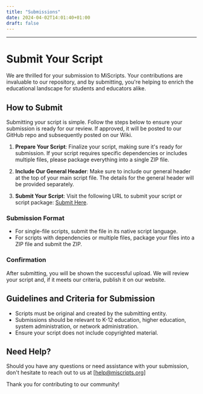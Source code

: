 ```yaml
---
title: "Submissions"
date: 2024-04-02T14:01:40+01:00
draft: false
---
```


---
# Submit Your Script

We are thrilled for your submission to MiScripts. Your contributions are invaluable to our repository, and by submitting, you're helping to enrich the educational landscape for students and educators alike.

## How to Submit

Submitting your script is simple. Follow the steps below to ensure your submission is ready for our review. If approved, it will be posted to our GitHub repo and subsequently posted on our Wiki.

1. **Prepare Your Script**:
   Finalize your script, making sure it's ready for submission. If your script requires specific dependencies or includes multiple files, please package everything into a single ZIP file.

2. **Include Our General Header**:
   Make sure to include our general header at the top of your main script file. The details for the general header will be provided separately.

3. **Submit Your Script**:
   Visit the following URL to submit your script or script package: [Submit Here](https://wcresa.sharepoint.com/:f:/s/miscripts.org/Eg4pCSLwms1OpbODeevA7QcBwbAHVP2kjUHCtBTM7aVLaw).
### Submission Format

- For single-file scripts, submit the file in its native script language.
- For scripts with dependencies or multiple files, package your files into a ZIP file and submit the ZIP.

### Confirmation

After submitting, you will be shown the successful upload. We will review your script and, if it meets our criteria, publish it on our website.

## Guidelines and Criteria for Submission

- Scripts must be original and created by the submitting entity.
- Submissions should be relevant to K-12 education, higher education, system administration, or network administration.
- Ensure your script does not include copyrighted material.

## Need Help?

Should you have any questions or need assistance with your submission, don't hesitate to reach out to us at [help@miscripts.org]

Thank you for contributing to our community! 
